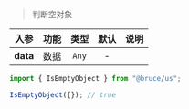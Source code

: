 > 判断空对象

入参|功能|类型|默认|说明
:-:|:-:|:-:|:-:|-
**data**|数据|`Any`|-

```js
import { IsEmptyObject } from "@bruce/us";

IsEmptyObject({}); // true
```